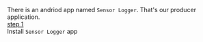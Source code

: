 There is an andriod app named `Sensor Logger`. That's our producer application.</br>
<ins>step 1</ins></br>
Install `Sensor Logger` app
